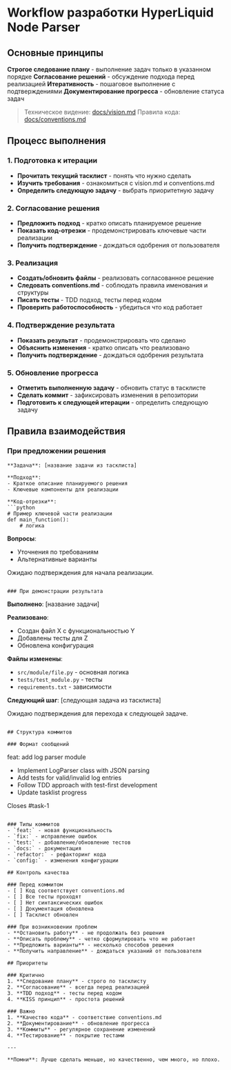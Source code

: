 # Workflow разработки HyperLiquid Node Parser

## Основные принципы

**Строгое следование плану** - выполнение задач только в указанном порядке
**Согласование решений** - обсуждение подхода перед реализацией
**Итеративность** - пошаговое выполнение с подтверждениями
**Документирование прогресса** - обновление статуса задач

> Техническое видение: [docs/vision.md](vision.md)
> Правила кода: [docs/conventions.md](conventions.md)

## Процесс выполнения

### 1. Подготовка к итерации
- **Прочитать текущий тасклист** - понять что нужно сделать
- **Изучить требования** - ознакомиться с vision.md и conventions.md
- **Определить следующую задачу** - выбрать приоритетную задачу

### 2. Согласование решения
- **Предложить подход** - кратко описать планируемое решение
- **Показать код-отрезки** - продемонстрировать ключевые части реализации
- **Получить подтверждение** - дождаться одобрения от пользователя

### 3. Реализация
- **Создать/обновить файлы** - реализовать согласованное решение
- **Следовать conventions.md** - соблюдать правила именования и структуры
- **Писать тесты** - TDD подход, тесты перед кодом
- **Проверить работоспособность** - убедиться что код работает

### 4. Подтверждение результата
- **Показать результат** - продемонстрировать что сделано
- **Объяснить изменения** - кратко описать что реализовано
- **Получить подтверждение** - дождаться одобрения результата

### 5. Обновление прогресса
- **Отметить выполненную задачу** - обновить статус в тасклисте
- **Сделать коммит** - зафиксировать изменения в репозитории
- **Подготовить к следующей итерации** - определить следующую задачу

## Правила взаимодействия

### При предложении решения
```
**Задача**: [название задачи из тасклиста]

**Подход**: 
- Краткое описание планируемого решения
- Ключевые компоненты для реализации

**Код-отрезки**:
```python
# Пример ключевой части реализации
def main_function():
    # логика
```

**Вопросы**: 
- Уточнения по требованиям
- Альтернативные варианты

Ожидаю подтверждения для начала реализации.
```

### При демонстрации результата
```
**Выполнено**: [название задачи]

**Реализовано**:
- Создан файл X с функциональностью Y
- Добавлены тесты для Z
- Обновлена конфигурация

**Файлы изменены**:
- `src/module/file.py` - основная логика
- `tests/test_module.py` - тесты
- `requirements.txt` - зависимости

**Следующий шаг**: [следующая задача из тасклиста]

Ожидаю подтверждения для перехода к следующей задаче.
```

## Структура коммитов

### Формат сообщений
```
feat: add log parser module

- Implement LogParser class with JSON parsing
- Add tests for valid/invalid log entries
- Follow TDD approach with test-first development
- Update tasklist progress

Closes #task-1
```

### Типы коммитов
- `feat:` - новая функциональность
- `fix:` - исправление ошибок
- `test:` - добавление/обновление тестов
- `docs:` - документация
- `refactor:` - рефакторинг кода
- `config:` - изменения конфигурации

## Контроль качества

### Перед коммитом
- [ ] Код соответствует conventions.md
- [ ] Все тесты проходят
- [ ] Нет синтаксических ошибок
- [ ] Документация обновлена
- [ ] Тасклист обновлен

### При возникновении проблем
- **Остановить работу** - не продолжать без решения
- **Описать проблему** - четко сформулировать что не работает
- **Предложить варианты** - несколько способов решения
- **Получить направление** - дождаться указаний от пользователя

## Приоритеты

### Критично
1. **Следование плану** - строго по тасклисту
2. **Согласование** - всегда перед реализацией
3. **TDD подход** - тесты перед кодом
4. **KISS принцип** - простота решений

### Важно
1. **Качество кода** - соответствие conventions.md
2. **Документирование** - обновление прогресса
3. **Коммиты** - регулярное сохранение изменений
4. **Тестирование** - покрытие тестами

---

**Помни**: Лучше сделать меньше, но качественно, чем много, но плохо.
